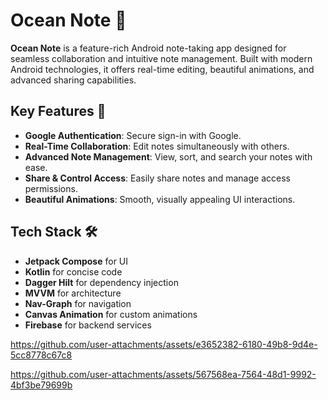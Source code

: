 # Ocean Note 🌊

**Ocean Note** is a feature-rich Android note-taking app designed for seamless collaboration and intuitive note management. Built with modern Android technologies, it offers real-time editing, beautiful animations, and advanced sharing capabilities.

## Key Features 🚀

- **Google Authentication**: Secure sign-in with Google.
- **Real-Time Collaboration**: Edit notes simultaneously with others.
- **Advanced Note Management**: View, sort, and search your notes with ease.
- **Share & Control Access**: Easily share notes and manage access permissions.
- **Beautiful Animations**: Smooth, visually appealing UI interactions.

## Tech Stack 🛠️

- **Jetpack Compose** for UI
- **Kotlin** for concise code
- **Dagger Hilt** for dependency injection
- **MVVM** for architecture
- **Nav-Graph** for navigation
- **Canvas Animation** for custom animations
- **Firebase** for backend services


https://github.com/user-attachments/assets/e3652382-6180-49b8-9d4e-5cc8778c67c8



https://github.com/user-attachments/assets/567568ea-7564-48d1-9992-4bf3be79699b

